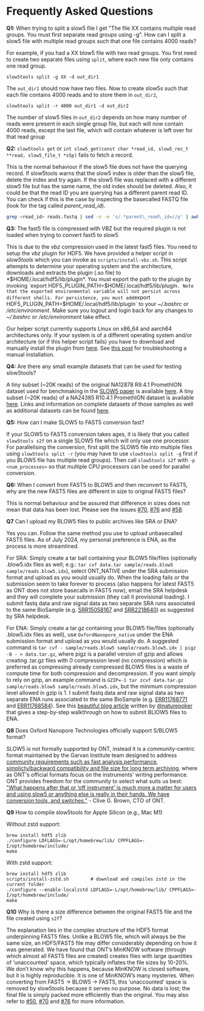 # Frequently Asked Questions

**Q1:** When trying to split a slow5 file I get "The file XX contains multiple read groups. You must first separate read groups using -g". How can I split a slow5 file with multiple read groups such that one file contains 4000 reads?

For example, if you had a XX blow5 file with two read groups. You first need to create two separate files using `split`, where each new file only contains one read group.

`slow5tools split -g XX -d out_dir1`

The `out_dir1` should now have two files. Now to create slow5s such that each file contains 4000 reads and to store them in `out_dir2`,

`slow5tools split -r 4000 out_dir1 -d out_dir2`

The number of slow5 files in `out_dir2` depends on how many number of reads were present in each single group file, but each will now contain 4000 reads, except the last file, which will contain whatever is left over for that read group


**Q2:** `slow5tools get` or `int slow5_get(const char *read_id, slow5_rec_t **read, slow5_file_t *s5p)` fails to fetch a record.

This is the normal behaviour if the slow5 file does not have the querying record. If slow5tools warns that the slow5 index is older than the slow5 file, delete the index and try again. If the slow5 file was replaced with a different slow5 file but has the same name, the old index should be deleted. Also, it could be that the read ID you are querying has a different parent read ID. You can check if this is the case by inspecting the basecalled FASTQ file (look for the tag called *parent_read_id*).

```bash
grep <read_id> reads.fastq | sed -n -e 's/.*parent\_read\_id=//p' | awk '{print $1}'
```


**Q3:** The fast5 file is compressed with VBZ but the required plugin is not loaded when trying to convert fast5 to slow5

This is due to the *vbz* compression used in the latest fast5 files. You need to setup the *vbz* plugin for HDF5. We have provided a helper script in *slow5tools* which you can invoke as `scripts/install-vbz.sh`. This script attempts to determine your operating system and the architecture, downloads and extracts the plugin (.so file) to *$HOME/.local/hdf5/lib/plugin*. You must export the path to the plugin by invoking `export HDF5_PLUGIN_PATH=$HOME/.local/hdf5/lib/plugin` . Note that the exported environmental variable will not persist across different shells. For persistence, you must add `export HDF5_PLUGIN_PATH=$HOME/.local/hdf5/lib/plugin` to your *~/.bashrc* or */etc/environment*. Make sure you logout and login back for any changes to *~/.bashrc* or */etc/environment* take effect.

Our helper script currently supports Linux on x86_64 and aarch64 architectures only. If your system is of a different operating system and/or architecture (or if this helper script fails) you have to download and manually install the plugin from [here](https://github.com/nanoporetech/vbz_compression/releases).
See [this post](https://github.com/nanoporetech/vbz_compression/issues/5) for troubleshooting a manual installation.

**Q4:** Are there any small example datasets that can be used for testing slow5tools?

A tiny subset (~20K reads) of the original NA12878 R9.4.1 PromethION dataset used for benchmaking in the [SLOW5 paper](https://www.nature.com/articles/s41587-021-01147-4) is available [here](https://slow5.page.link/na12878_prom_subsub). A tiny subset (~20K reads) of a NA24385 R10.4.1 PromethION dataset is available [here](https://slow5.page.link/hg2_prom_subsub). Links and information on complete datasets of those samples as well as additional datasets can be found [here](https://hasindu2008.github.io/slow5tools/datasets.html).

**Q5:** How can I make SLOW5 to FAST5 conversion fast?

If your SLOW5 to FAST5 conversion takes ages, it is likely that you called `slow5tools s2f` on a single SLOW5 file which will only use one processor. For parallelising the conversion, first split the SLOW5 file into multiple files using `slow5tools split -r` (you may have to use `slow5tools split -g` first if you BLOW5 file has multiple read groups). Then call `slow5tools s2f` with `-p <num_processes>` so that multiple CPU processors can be used for parallel conversion.

**Q6:** When I convert from FAST5 to BLOW5 and then reconvert to FAST5, why are the new FAST5 files are different in size to original FAST5 files?

This is normal behaviour and be assured that difference in sizes does not mean that data has been lost. Please see the issues [#70](https://github.com/hasindu2008/slow5tools/issues/70), [#76](https://github.com/hasindu2008/slow5tools/issues/76) and [#58](https://github.com/hasindu2008/slow5tools/issues/58).

**Q7** Can I upload my BLOW5 files to public archives like SRA or ENA?

Yes you can. Follow the same method you use to upload unbasecalled FAST5 files. As of July 2024, my personal preference is ENA, as the process is more streamlined.

For SRA: Simply create a tar ball containing your BLOW5 file/files (optionally .blow5.idx files as well; e.g.: `tar cvf data.tar sample/reads.blow5 sample/reads.blow5.idx`), select ONT_NATIVE under the SRA submission format and upload as you would usually do. When the loading fails or the submission seem to take forever to process (also happens for latest FAST5 as ONT does not store basecalls in FAST5 now), email the SRA helpdesk and they will complete your submission (they call it provisional loading). I submit fastq data and raw signal data as two separate SRA runs associated to the same BioSample (e.g. [SRR15058167](https://trace.ncbi.nlm.nih.gov/Traces/?view=run_browser&acc=SRR15058167&display=data-access) and [SRR2218640](https://trace.ncbi.nlm.nih.gov/Traces/?view=run_browser&acc=SRR22186402&display=data-access)) as suggested by SRA helpdesk.

For ENA: Simply create a tar.gz containing your BLOW5 file/files (optionally .blow5.idx files as well), use `OxfordNanopore_native` under the ENA submission format and upload as you would usually do. A suggested command is `tar cvf - sample/reads.blow5 sample/reads.blow5.idx | pigz -0 - > data.tar.gz`, where pigz is a parallel version of gzip and allows creating .tar.gz files with 0 compression level (no compression) which is preferred as compressing already compressed BLOW5 files is a waste of compute time for both compression and decompression. If you want simply to rely on gzip, an example command is `GZIP=-1 tar zcvf data.tar.gz sample/reads.blow5 sample/reads.blow5.idx`, but the minimum compression level allowed in gzip is 1. I submit fastq data and raw signal data as two separate ENA runs associated to the same BioSample (e.g. [ERR11768771](https://www.ebi.ac.uk/ena/browser/view/ERR11768771) and [ERR11768584](https://www.ebi.ac.uk/ena/browser/view/ERR11768584)). See this [beautiful blog article](https://naturepoker.wordpress.com/2024/07/19/nanopore-archiving-signals/) written by [@naturepoker](https://x.com/naturepoker1) that gives a step-by-step walkthrough on how to submit BLIOW5 files to ENA.


**Q8** Does Oxford Nanopore Technologies officially support S/BLOW5 format?

SLOW5 is not formally supported by ONT, instead it is a community-centric format maintained by the Garvan Institute team designed to address [community requirements such as fast analysis performance, simplicty/backward compatibility and file size for long term archiving](https://hasindu2008.github.io/slow5specs/design.html), where as ONT's official formats focus on the instruments' writing performance. ONT provides freedom for the community to select what suits us best: ["What happens after that or ‘off instrument’ is much more a matter for users and using slow5 or anything else is really in their hands. We have conversion tools, and switches."]() - Clive G. Brown, CTO of ONT.

**Q9** How to compile slow5tools for Apple Silicon (e.g., Mac M1)

Without zstd support:
```
brew install hdf5 zlib
./configure LDFLAGS=-L/opt/homebrew/lib/ CPPFLAGS=-I/opt/homebrew/include/
make
```

With zstd support:
```
brew install hdf5 zlib
scripts/install-zstd.sh        # download and compiles zstd in the current folder
./configure --enable-localzstd LDFLAGS=-L/opt/homebrew/lib/ CPPFLAGS=-I/opt/homebrew/include/
make
```

**Q10** Why is there a size difference between the original FAST5 file and the file created using `s2f`?

The explanation lies in the complex structure of the HDF5 format underpinning FAST5 files. Unlike a BLOW5 file, which will always be the same size, an HDF5/FAST5 file may differ considerably depending on how it was generated. We have found that ONT’s MinKNOW software (through which almost all FAST5 files are created) creates files with large quantities of ‘unaccounted’ space, which typically inflates the file sizes by 10-20%. We don’t know why this happens, because MinKNOW is closed software, but it is highly reproducible. It is one of MinKNOW’s many mysteries. When converting from FAST5 -> BLOW5 -> FAST5, this ‘unaccounted’  space is removed by slow5tools because it serves no purpose. No data is lost; the final file is simply packed more efficiently than the original. You may also refer to [#50](https://github.com/hasindu2008/slow5tools/issues/50), [#70](https://github.com/hasindu2008/slow5tools/issues/70) and [#76](https://github.com/hasindu2008/slow5tools/issues/76) for more information.
